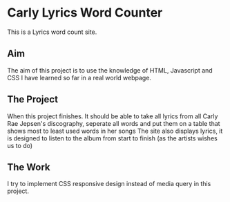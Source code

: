# Carly Lyrics Word Counter
This is a Lyrics word count site.

## Aim
The aim of this project is to use the knowledge of HTML, Javascript and CSS I have learned so far in a real world webpage.

## The Project
When this project finishes. It should be able to take all lyrics from all Carly Rae Jepsen's discography, seperate all words and put them on a table that shows most to least used words in her songs
The site also displays lyrics, it is designed to listen to the album from start to finish (as the artists wishes us to do)

## The Work
I try to implement CSS responsive design instead of media query in this project.